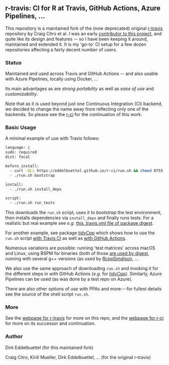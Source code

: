 
## r-travis: CI for R at Travis, GitHub Actions, Azure Pipelines, ...

This repository is a maintained fork of the (now deprecated) original
[r-travis](https://github.com/craigcitro/r-travis) repository by Craig Citro et al.  I was an early
[contributor to this project](https://github.com/craigcitro/r-travis/graphs/contributors), and quite
like its design and features -- so I have been keeping it around, maintained and extended it. It is
my 'go-to' CI setup for a few dozen repositories affecting a fairly decent number of users.

### Status

Maintained and used across Travis and GitHub Actions -- and also usable with
Azure Pipelines, locally using Docker, ...

Its main advantages as are _strong portability_ as well as _ease of use_ and _customizability_. 

Note that as it is used beyond just one Continuous Integration (CI) backend, we decided to change
the name away from reflecting only one of the backends. So please see the
[r-ci](https://github.com/eddelbuettel/r-ci) for the continuation of this work.


### Basic Usage

A minimal example of use with Travis follows:

```sh
language: c
sudo: required
dist: focal

before_install:
  - curl -OLs https://eddelbuettel.github.io/r-ci/run.sh && chmod 0755 run.sh
  - ./run.sh bootstrap

install:
  - ./run.sh install_deps

script:
  - ./run.sh run_tests
```

This downloads the `run.sh` script, uses it to _bootstrap_ the test environment, then installs
dependencies via `install_deps` and finally runs tests. For a realistic but real example see _e.g._
[this .travis.yml file of package
digest](https://github.com/eddelbuettel/digest/blob/master/.travis.yml).

For another example, see package [tidyCpp](https://github.com/eddelbuettel/tidycpp/) which shows how
to use the `run.sh` script [with Travis
CI](https://github.com/eddelbuettel/tidycpp/blob/master/.travis.yml) as well as [with GitHub
Actions](https://github.com/eddelbuettel/tidycpp/blob/master/.github/workflows/R-CMD-check.yaml).

Numerous variations are possible: running 'test matrices' across macOS and Linux, using BSPM for
binaries (both of those [are used by
digest](https://github.com/eddelbuettel/digest/blob/master/.travis.yml), running with several g++
versions (as used by
[RcppSimdjson](https://github.com/eddelbuettel/rcppsimdjson/blob/master/.travis.yml), ...

We also use the same approach of downloading `run.sh` and invoking it for the different steps in
with GitHub Actions (_e.g._ for
[tidyCpp](https://github.com/eddelbuettel/tidycpp/blob/master/.github/workflows/R-CMD-check.yaml)). Similarly,
Azure Pipelines can be used (as was done by a test repo on Azure).

There are also other options of use with PPAs and more---for fullest details see the source of the
shell script `run.sh`.

### More

See the [webpage for r-travis](http://eddelbuettel.github.io/r-travis/) for more on this repo, and
the [webpage for r-ci](http://eddelbuettel.github.io/r-ci/) for more on its successor and
continuation.

### Author

Dirk Eddelbuettel (for this maintained fork)

Craig Citro, Kirill Mueller, Dirk Eddelbuettel, ... (for the original r-travis)
